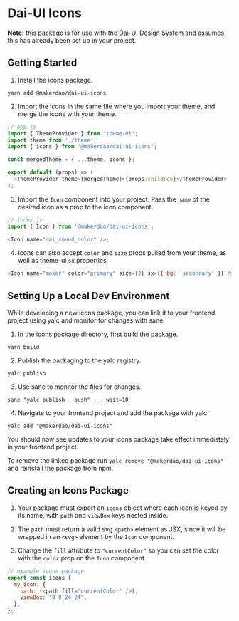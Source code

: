 # Dai-UI Icons

**Note:** this package is for use with the [Dai-UI Design System][] and assumes this has already been set up in your project.

## Getting Started

1.  Install the icons package.

`yarn add @makerdao/dai-ui-icons`

2. Import the icons in the same file where you import your theme, and merge the icons with your theme.

```js
// app.js
import { ThemeProvider } from 'theme-ui';
import theme from './theme';
import { icons } from '@makerdao/dai-ui-icons';

const mergedTheme = { ...theme, icons };

export default (props) => (
  <ThemeProvider theme={mergedTheme}>{props.children}</ThemeProvider>
);
```

3. Import the `Icon` component into your project. Pass the `name` of the desired icon as a prop to the icon component.

```js
// index.js
import { Icon } from '@makerdao/dai-ui-icons';

<Icon name="dai_round_color" />;
```

4. Icons can also accept `color` and `size` props pulled from your theme, as well as theme-ui `sx` properties.

```js
<Icon name="maker" color="primary" size={3} sx={{ bg: 'secondary' }} />
```

[theme-ui]: https://github.com/system-ui/theme-ui
[dai-ui design system]: https://github.com/makerdao/dai-ui

## Setting Up a Local Dev Environment

While developing a new icons package, you can link it to your frontend project using yalc and monitor for changes with sane.

1. In the icons package directory, first build the package.

`yarn build`

2. Publish the packaging to the yalc registry.

`yalc publish`

3. Use sane to monitor the files for changes.

`sane "yalc publish --push" . --wait=10`

4. Navigate to your frontend project and add the package with yalc.

`yalc add "@makerdao/dai-ui-icons"`

You should now see updates to your icons package take effect immediately in your frontend project.

To remove the linked package run `yalc remove "@makerdao/dai-ui-icons"` and reinstall the package from npm.

## Creating an Icons Package

1. Your package must export an `icons` object where each icon is keyed by its name, with `path` and `viewBox` keys nested inside.

2. The `path` must return a valid svg `<path>` element as JSX, since it will be wrapped in an `<svg>` element by the `Icon` component.

3. Change the `fill` attribute to `"currentColor"` so you can set the color with the `color` prop on the `Icon` component.

```js
// example icons package
export const icons {
  my_icon: {
    path: (<path fill="currentColor" />),
    viewBox: "0 0 24 24",
  },
};
```

